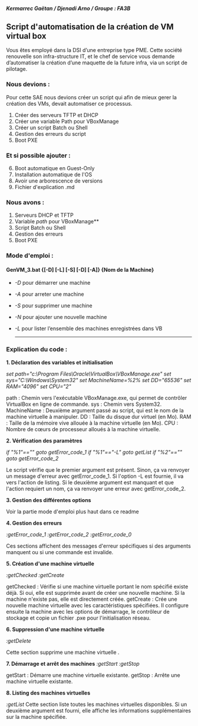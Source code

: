 
##### Kermarrec Gaëtan / Djenadi Arno / Groupe : FA3B
## Script d'automatisation de la création de VM virtual box
Vous êtes employé dans la DSI d’une entreprise type PME. Cette société renouvelle son infra-structure IT, et le chef de service vous demande d’automatiser la création d’une maquette de la future infra, via un script de pilotage.

### Nous devions :
Pour cette SAE nous devions créer un script qui afin de mieux gerer la création des VMs, devait automatiser ce processus.
1. Créer des serveurs TFTP et DHCP
2. Créer une variable Path pour VBoxManage
3. Créer un script Batch ou Shell
4. Gestion des erreurs du script
5. Boot PXE

### Et si possible ajouter :
6. Boot automatique en Guest-Only
7. Installation automatique de l'OS
8. Avoir une arborescence de versions
9. Fichier d'explication .md

### Nous avons : 
1. Serveurs DHCP et TFTP
2. Variable *path* pour VBoxManage**
3. Script Batch ou Shell
4. Gestion des erreurs
5. Boot PXE

### Mode d'emploi : 
#### GenVM_3.bat {[-D] [-L] [-S] [-D] [-A]} {Nom de la Machine}
* *-D* pour démarrer une machine
* *-A* pour arreter une machine
* *-S* pour supprimer une machine
* *-N* pour ajouter une nouvelle machine
* *-L* pour lister l’ensemble des machines enregistrées dans VB

  -----------------------------------------------------------------------------------------------------------------------
### Explication du code : 
**1. Déclaration des variables et initialisation**

*set path="c:\Program Files\Oracle\VirtualBox\VBoxManage.exe"
set sys="C:\Windows\System32"
set MachineName=%2%
set DD="65536"
set RAM="4096"
set CPU="2"*

path : Chemin vers l'exécutable VBoxManage.exe, qui permet de contrôler VirtualBox en ligne de commande.
sys : Chemin vers System32.
MachineName : Deuxième argument passé au script, qui est le nom de la machine virtuelle à manipuler.
DD : Taille du disque dur virtuel (en Mo).
RAM : Taille de la mémoire vive allouée à la machine virtuelle (en Mo).
CPU : Nombre de cœurs de processeur alloués à la machine virtuelle.

**2. Vérification des paramètres**

*if "%1"=="" goto getError_code_1
if "%1"=="-L" goto getList
if "%2"=="" goto getError_code_2*

Le script vérifie que le premier argument est présent. Sinon, ça va renvoyer un message d'erreur avec getError_code_1.
Si l'option -L est fournie, il va vers l'action de listing.
Si le deuxième argument est manquant et que l'action requiert un nom, ça va renvoyer une erreur avec getError_code_2.

**3. Gestion des différentes options**

Voir la partie mode d'emploi plus haut dans ce readme

**4. Gestion des erreurs**

*:getError_code_1
:getError_code_2
:getError_code_0*

Ces sections affichent des messages d'erreur spécifiques si des arguments manquent ou si une commande est invalide.

**5. Création d'une machine virtuelle**

*:getChecked
:getCreate*

getChecked : Vérifie si une machine virtuelle portant le nom spécifié existe déjà. Si oui, elle est supprimée avant de créer une nouvelle machine. Si la machine n'existe pas, elle est directement créée.
getCreate : Crée une nouvelle machine virtuelle avec les caractéristiques spécifiées. Il configure ensuite la machine avec les options de démarrage, le contrôleur de stockage et copie un fichier .pxe pour l'initialisation réseau.

**6. Suppression d'une machine virtuelle**

*:getDelete*

Cette section supprime une machine virtuelle .

**7. Démarrage et arrêt des machines**
*:getStart
:getStop*

getStart : Démarre une machine virtuelle existante.
getStop : Arrête une machine virtuelle existante.

**8. Listing des machines virtuelles**

*:getList*
Cette section liste toutes les machines virtuelles disponibles. Si un deuxième argument est fourni, elle affiche les informations supplémentaires sur la machine spécifiée.
